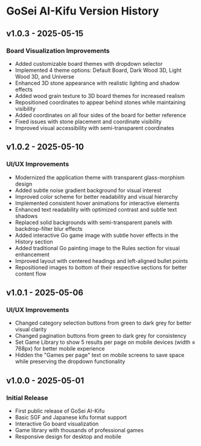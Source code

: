 # GoSei AI-Kifu Version History

## v1.0.3 - 2025-05-15

### Board Visualization Improvements
- Added customizable board themes with dropdown selector
- Implemented 4 theme options: Default Board, Dark Wood 3D, Light Wood 3D, and Universe
- Enhanced 3D stone appearance with realistic lighting and shadow effects
- Added wood grain texture to 3D board themes for increased realism
- Repositioned coordinates to appear behind stones while maintaining visibility
- Added coordinates on all four sides of the board for better reference
- Fixed issues with stone placement and coordinate visibility
- Improved visual accessibility with semi-transparent coordinates

## v1.0.2 - 2025-05-10

### UI/UX Improvements
- Modernized the application theme with transparent glass-morphism design
- Added subtle noise gradient background for visual interest
- Improved color scheme for better readability and visual hierarchy
- Implemented consistent hover animations for interactive elements
- Enhanced text readability with optimized contrast and subtle text shadows
- Replaced solid backgrounds with semi-transparent panels with backdrop-filter blur effects
- Added interactive Go game image with subtle hover effects in the History section
- Added traditional Go painting image to the Rules section for visual enhancement
- Improved layout with centered headings and left-aligned bullet points
- Repositioned images to bottom of their respective sections for better content flow

## v1.0.1 - 2025-05-06

### UI/UX Improvements
- Changed category selection buttons from green to dark grey for better visual clarity
- Changed pagination buttons from green to dark grey for consistency
- Set Game Library to show 5 results per page on mobile devices (width ≤ 768px) for better mobile experience
- Hidden the "Games per page" text on mobile screens to save space while preserving the dropdown functionality

## v1.0.0 - 2025-05-01

### Initial Release
- First public release of GoSei AI-Kifu
- Basic SGF and Japanese kifu format support
- Interactive Go board visualization
- Game library with thousands of professional games
- Responsive design for desktop and mobile 